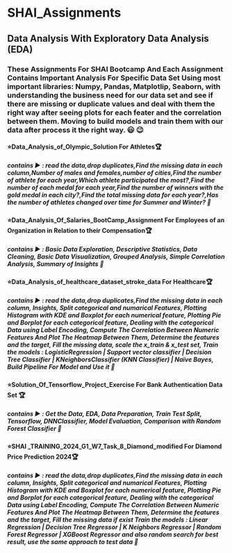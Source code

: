 # SHAI_Assignments
## Data Analysis With Exploratory Data Analysis (EDA)
### These Assignments For SHAI Bootcamp And Each Assignment Contains Important Analysis For Specific Data Set Using most important libraries: Numpy, Pandas, Matplotlip, Seaborn, with understanding the business need for our data set and see if there are missing or duplicate values and deal with them the right way after seeing plots for each feater and the correlation between them. Moving to build models and train them with our data after process it the right way. :smiley: :wink: 
#### :star:Data_Analysis_of_Olympic_Solution For Athletes:trophy:
#####   contains :arrow_forward: : read the data,drop duplicates,Find the missing data in each column,Number of males and females,number of cities,Find the number of athlete for each year,Which athlete participated the most?,Find the number of each medal for each year,Find the number of winners with the gold medal in each city?,Find the total missing data for each year?,Has the number of athletes changed over time for Summer and Winter? :cherry_blossom:
#### :star:Data_Analysis_Of_Salaries_BootCamp_Assignment For Employees of an Organization in Relation to their Compensation:trophy:
#####   contains :arrow_forward: : Basic Data Exploration, Descriptive Statistics, Data Cleaning, Basic Data Visualization, Grouped Analysis, Simple Correlation Analysis, Summary of Insights :cherry_blossom:
#### :star:Data_Analysis_of_healthcare_dataset_stroke_data For Healthcare:trophy:
#####   contains :arrow_forward: : read the data,drop duplicates,Find the missing data in each column, Insights, Split categorical and numarical Features, Plotting Histogram with KDE and Boxplot for each numerical feature, Plotting Pie and Borplot for each categorical feature, Dealing with the categorical Data using Label Encoding, Compute The Correlation Between Numeric Features And Plot The Heatmap Between Them, Determine the features and the target,  Fill the missing data, scale the x_train & x_test set, Train the models : LogisticRegression | Support vector classifier | Decision Tree Classifier | KNeighborsClassifier (KNN Classifier) | Naïve Bayes, Build Pipeline For Model and Use it  :cherry_blossom:
#### :star:Solution_Of_Tensorflow_Project_Exercise For  Bank Authentication Data Set :trophy:
#####   contains :arrow_forward: : Get the Data, EDA, Data Preparation, Train Test Split, Tensorflow, DNNClassifier, Model Evaluation, Comparison with Random Forest Classifier :cherry_blossom:

#### :star:SHAI _TRAINING_2024_G1_W7_Task_8_Diamond_modified For Diamond Price Prediction 2024:trophy:
#####   contains :arrow_forward: : read the data,drop duplicates,Find the missing data in each column, Insights, Split categorical and numarical Features, Plotting Histogram with KDE and Boxplot for each numerical feature, Plotting Pie and Borplot for each categorical feature, Dealing with the categorical Data using Label Encoding, Compute The Correlation Between Numeric Features And Plot The Heatmap Between Them, Determine the features and the target,  Fill the missing data if exist Train the models : Linear Regression | Decision Tree Regressor | K Neighbors Regressor | Random Forest Regressor | XGBoost Regressor and also random search for best result, use the same approach to test data  :cherry_blossom:
